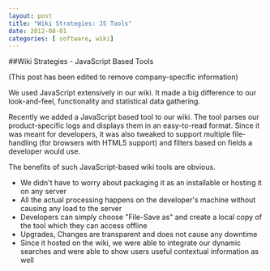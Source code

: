 ```yaml
---
layout: post
title: "Wiki Strategies: JS Tools"
date: 2012-08-01
categories: [ software, wiki]
---
```

##Wiki Strategies - JavaScript Based Tools 

(This post has been edited to remove company-specific information)

We used JavaScript extensively in our wiki. It made a big difference to our look-and-feel, functionality and statistical data gathering. 

Recently we added a JavaScript based tool to our wiki. The tool parses our product-specific logs and displays them in an easy-to-read format. Since it was meant for developers, it was also tweaked to support multiple file-handling (for browsers with HTML5 support) and filters based on fields a developer would use. 

The benefits of such JavaScript-based wiki tools are obvious. 

- We didn't have to worry about packaging it as an installable or hosting it on any server
- All the actual processing happens on the developer's machine without causing any load to the server
- Developers can simply choose "File-Save as" and create a local copy of the tool which they can access offline
- Upgrades, Changes are transparent and does not cause any downtime
- Since it hosted on the wiki, we were able to integrate our dynamic searches and were able to show users useful contextual information as well
